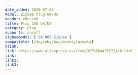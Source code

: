 ```yaml
---
date_added: 2020-07-08
model: Zigbee Plug-UK/US
vendor: eWeLink
title: Plug 10A UK/US
category: plug
supports: on/off
zigbeemodel: ['SA-003-Zigbee']
compatible: [z2m,iob,zha,deconz,tasmota]
mlink: 
link: https://www.aliexpress.us/item/3256804435722428.html
link: 
link2: 
link3: 
---
```


